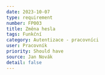 ```yaml
---
date: 2023-10-07
type: requirement
number: FP003  
title: Změna hesla
tags: Funkční
category: Autentizace - pracovníci
user: Pracovník
priority: Should have
source: Jan Novák
detail: false
---
```


